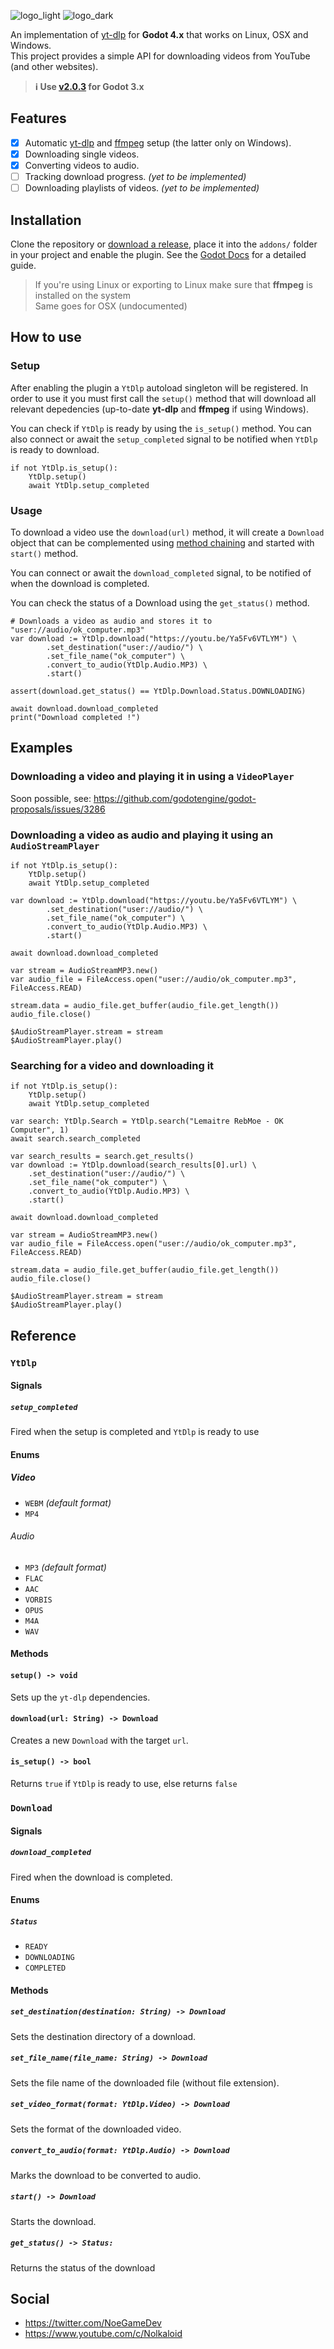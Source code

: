 ![logo_light](https://user-images.githubusercontent.com/30960698/176983082-18bf15ee-3144-4a54-bab9-bbb9650e63a3.png#gh-light-mode-only)
![logo_dark](https://user-images.githubusercontent.com/30960698/176983087-022d7ccd-d94c-43da-a8ff-f8f5736d9c3b.png#gh-dark-mode-only)

An implementation of [yt-dlp](https://github.com/yt-dlp/yt-dlp) for **Godot 4.x** that works on Linux, OSX and Windows.\
This project provides a simple API for downloading videos from YouTube (and other websites).

> **:information_source: Use [v2.0.3](https://github.com/Nolkaloid/godot-yt-dlp/tree/v2.0.3) for Godot 3.x**

## Features

- [x] Automatic [yt-dlp](https://github.com/yt-dlp/yt-dlp) and [ffmpeg](https://www.ffmpeg.org/) setup (the latter only on Windows).
- [x] Downloading single videos.
- [x] Converting videos to audio.
- [ ] Tracking download progress. *(yet to be implemented)*
- [ ] Downloading playlists of videos. *(yet to be implemented)*

## Installation

Clone the repository or [download a release](https://github.com/Nolkaloid/godot-yt-dlp/releases/latest), place it into the `addons/` folder in your project and enable the plugin. See the [Godot Docs](https://docs.godotengine.org/en/stable/tutorials/plugins/editor/installing_plugins.html) for a detailed guide.

> If you're using Linux or exporting to Linux make sure that **ffmpeg** is installed on the system  
> Same goes for OSX (undocumented)

## How to use

### Setup

After enabling the plugin a `YtDlp` autoload singleton will be registered.
In order to use it you must first call the `setup()` method that will download all relevant depedencies (up-to-date **yt-dlp** and **ffmpeg** if using Windows).

You can check if `YtDlp` is ready by using the `is_setup()` method. You can also connect or await the `setup_completed` signal to be notified when `YtDlp` is ready to download.

```gdscript
if not YtDlp.is_setup():
    YtDlp.setup()
    await YtDlp.setup_completed
```

### Usage

To download a video use the `download(url)` method, it will create a `Download` object that can be complemented using [method chaining](https://en.wikipedia.org/wiki/Method_chaining) and started with `start()` method.

You can connect or await the `download_completed` signal, to be notified of when the download is completed.

You can check the status of a Download using the `get_status()` method.

```gdscript
# Downloads a video as audio and stores it to "user://audio/ok_computer.mp3"
var download := YtDlp.download("https://youtu.be/Ya5Fv6VTLYM") \
        .set_destination("user://audio/") \
        .set_file_name("ok_computer") \
        .convert_to_audio(YtDlp.Audio.MP3) \
        .start()

assert(download.get_status() == YtDlp.Download.Status.DOWNLOADING)

await download.download_completed
print("Download completed !")
```

## Examples

### Downloading a video and playing it in using a `VideoPlayer`

Soon possible, see: <https://github.com/godotengine/godot-proposals/issues/3286>

### Downloading a video as audio and playing it using an `AudioStreamPlayer`

```gdscript
if not YtDlp.is_setup():
    YtDlp.setup()
    await YtDlp.setup_completed

var download := YtDlp.download("https://youtu.be/Ya5Fv6VTLYM") \
        .set_destination("user://audio/") \
        .set_file_name("ok_computer") \
        .convert_to_audio(YtDlp.Audio.MP3) \
        .start()

await download.download_completed

var stream = AudioStreamMP3.new()
var audio_file = FileAccess.open("user://audio/ok_computer.mp3", FileAccess.READ)

stream.data = audio_file.get_buffer(audio_file.get_length())
audio_file.close()

$AudioStreamPlayer.stream = stream
$AudioStreamPlayer.play()
```

### Searching for a video and downloading it

```gdscript
if not YtDlp.is_setup():
    YtDlp.setup()
    await YtDlp.setup_completed

var search: YtDlp.Search = YtDlp.search("Lemaitre RebMoe - OK Computer", 1)
await search.search_completed

var search_results = search.get_results()
var download := YtDlp.download(search_results[0].url) \
	.set_destination("user://audio/") \
	.set_file_name("ok_computer") \
	.convert_to_audio(YtDlp.Audio.MP3) \
	.start()

await download.download_completed

var stream = AudioStreamMP3.new()
var audio_file = FileAccess.open("user://audio/ok_computer.mp3", FileAccess.READ)

stream.data = audio_file.get_buffer(audio_file.get_length())
audio_file.close()

$AudioStreamPlayer.stream = stream
$AudioStreamPlayer.play()
```

## Reference

### `YtDlp`

#### Signals

##### `setup_completed`

Fired when the setup is completed and `YtDlp` is ready to use

#### Enums

##### Video

- `WEBM` *(default format)*
- `MP4`

###### Audio

- `MP3` *(default format)*
- `FLAC`
- `AAC`
- `VORBIS`
- `OPUS`
- `M4A`
- `WAV`

#### Methods

#### `setup() -> void`

Sets up the `yt-dlp` dependencies.

#### `download(url: String) -> Download`

Creates a new `Download` with the target `url`.

#### `is_setup() -> bool`

Returns `true` if `YtDlp` is ready to use, else returns `false`

### `Download`

#### Signals

##### `download_completed`

Fired when the download is completed.

#### Enums

##### `Status`

- `READY`
- `DOWNLOADING`
- `COMPLETED`

#### Methods

##### `set_destination(destination: String) -> Download`

Sets the destination directory of a download.

##### `set_file_name(file_name: String) -> Download`

Sets the file name of the downloaded file (without file extension).

##### `set_video_format(format: YtDlp.Video) -> Download`

Sets the format of the downloaded video.

##### `convert_to_audio(format: YtDlp.Audio) -> Download`

Marks the download to be converted to audio.

##### `start() -> Download`

Starts the download.

##### `get_status() -> Status:`

Returns the status of the download

## Social

- <https://twitter.com/NoeGameDev>
- <https://www.youtube.com/c/Nolkaloid>
